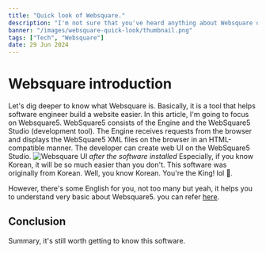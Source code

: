 ```yaml
---
title: "Quick look of Websquare."
description: "I'm not sure that you've heard anything about Websquare or not. It's interesting to read something new..."
banner: "/images/websquare-quick-look/thumbnail.png"
tags: ["Tech", "Websquare"]
date: 29 Jun 2024
---
```


# Websquare introduction
Let's dig deeper to know what Websquare is. Basically, it is a tool that helps software engineer build a website easier. In this article, I'm going to focus on Websquare5.
WebSquare5 consists of the Engine and the WebSquare5 Studio (development tool).
The Engine receives requests from the browser and displays the WebSquare5 XML files on the browser in an HTML-compatible manner. The developer can create web UI on the WebSquare5 Studio.
![Websquare UI](/images/websquare-quick-look/interface.jpg)
*after the software installed*
Especially, if you know Korean, it will be so much easier than you don't. This software was originally from Korean.
Well, you know Korean. You're the King! lol 🤣.

However, there's some English for you, not too many but yeah, it helps you to understand very basic about Websquare5.
you can refer [here](https://www.youtube.com/watch?v=SksfkHoXlYg&list=PL7a9HhkvOVb3owRlCGJtM7mAF-UNnoC3W).

## Conclusion
Summary, it's still worth getting to know this software.